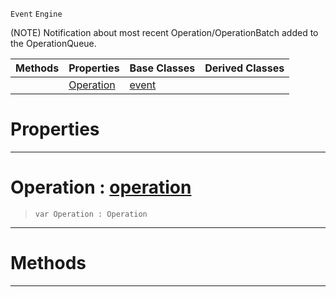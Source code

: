  `Event` `Engine`



(NOTE) Notification about most recent Operation/OperationBatch added to the OperationQueue.

|Methods|Properties|Base Classes|Derived Classes|
|---|---|---|---|
| |[ Operation](https://github.com/zeroengineteam/ZeroDocs/blob/master/code_reference/class_reference/operationqueueevent.markdown#operation-zero-engine-do)|[event](https://github.com/zeroengineteam/ZeroDocs/blob/master/code_reference/class_reference/event.markdown)| |


 #  Properties


---  
 #  Operation : [operation](https://github.com/zeroengineteam/ZeroDocs/blob/master/code_reference/class_reference/operation.markdown)

> 
> ``` lang=cpp, name=Zilch
> var Operation : Operation


---  
 #  Methods


---  
 

 